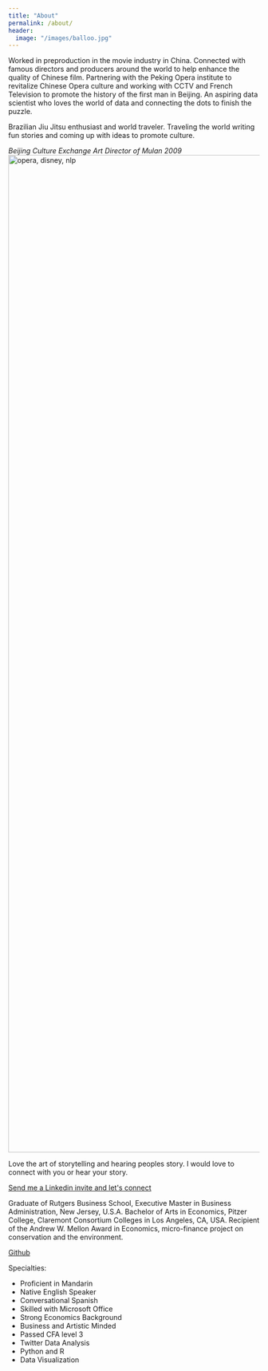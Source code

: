 ```yaml
---
title: "About"
permalink: /about/
header:
  image: "/images/balloo.jpg"
---
```


Worked in preproduction in the movie industry in China. Connected with famous directors and producers around the world to help enhance the quality of Chinese film. Partnering with the Peking Opera institute to revitalize Chinese Opera culture and working with CCTV and French Television to promote the history of the first man in Beijing. An aspiring data scientist who loves the world of data and connecting the dots to finish the puzzle.

Brazilian Jiu Jitsu enthusiast and world traveler. Traveling the world writing fun stories and coming up with ideas to promote culture.

*Beijing Culture Exchange Art Director of Mulan 2009*
<img src="{{ site.url }}{{ site.baseurl }}/images/pop.png" alt="opera, disney, nlp" width="2000" height="2000">

Love the art of storytelling and hearing peoples story. I would love to connect with you or hear your story.  

[Send me a Linkedin invite and let's connect](https://www.linkedin.com/in/justinvhuang/)

Graduate of Rutgers Business School, Executive Master in Business Administration, New Jersey, U.S.A. Bachelor of Arts in Economics, Pitzer College, Claremont Consortium Colleges in Los Angeles, CA, USA. Recipient of the Andrew W. Mellon Award in Economics, micro-finance project on conservation and the environment.

[Github](https://github.com/jvhuang1786/)

Specialties:

* Proficient in Mandarin
* Native English Speaker
* Conversational Spanish
* Skilled with Microsoft Office
* Strong Economics Background
* Business and Artistic Minded
* Passed CFA level 3
* Twitter Data Analysis
* Python and R
* Data Visualization
